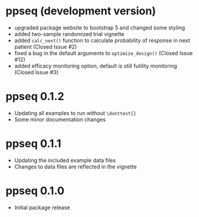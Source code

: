 # ppseq (development version)

* upgraded package website to bootstrap 5 and changed some styling
* added two-sample randomized trial vignette
* added `calc_next()` function to calculate probability of response in next patient (Closed Issue #2)
* fixed a bug in the default arguments to `optimize_design()` (Closed Issue #12)
* added efficacy monitoring option, default is still futility monitoring (Closed Issue #3)

# ppseq 0.1.2

* Updating all examples to run without `\donttest{}` 
* Some minor documentation changes

# ppseq 0.1.1

* Updating the included example data files
* Changes to data files are reflected in the vignette


# ppseq 0.1.0

* Initial package release
